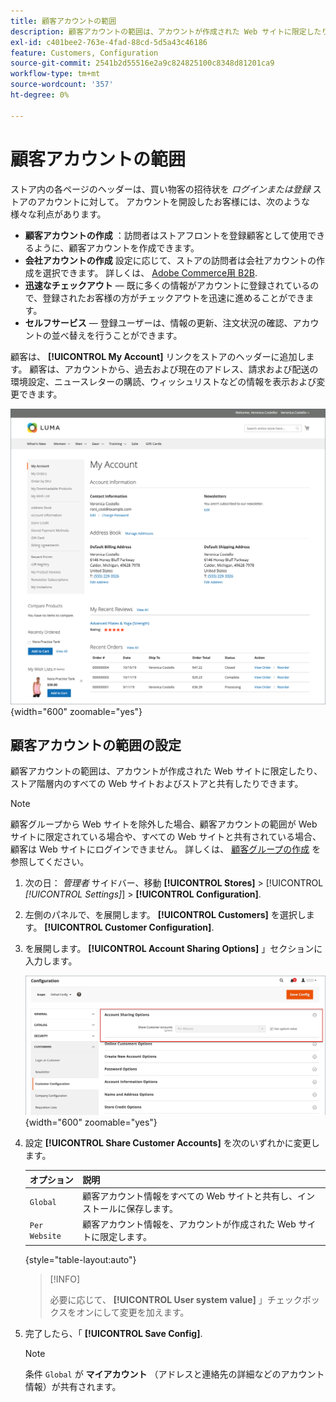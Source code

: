 ```yaml
---
title: 顧客アカウントの範囲
description: 顧客アカウントの範囲は、アカウントが作成された Web サイトに限定したり、ストア階層内のすべての Web サイトおよびストアと共有したりできます。
exl-id: c401bee2-763e-4fad-88cd-5d5a43c46186
feature: Customers, Configuration
source-git-commit: 2541b2d55516e2a9c824825100c8348d81201ca9
workflow-type: tm+mt
source-wordcount: '357'
ht-degree: 0%

---
```


# 顧客アカウントの範囲

ストア内の各ページのヘッダーは、買い物客の招待状を _ログインまたは登録_ ストアのアカウントに対して。 アカウントを開設したお客様には、次のような様々な利点があります。

* **顧客アカウントの作成** ：訪問者はストアフロントを登録顧客として使用できるように、顧客アカウントを作成できます。
* **会社アカウントの作成** 設定に応じて、ストアの訪問者は会社アカウントの作成を選択できます。 詳しくは、 [Adobe Commerce用 B2B](../b2b/introduction.md).
* **迅速なチェックアウト**  — 既に多くの情報がアカウントに登録されているので、登録されたお客様の方がチェックアウトを迅速に進めることができます。
* **セルフサービス**  — 登録ユーザーは、情報の更新、注文状況の確認、アカウントの並べ替えを行うことができます。

顧客は、 **[!UICONTROL My Account]** リンクをストアのヘッダーに追加します。 顧客は、アカウントから、過去および現在のアドレス、請求および配送の環境設定、ニュースレターの購読、ウィッシュリストなどの情報を表示および変更できます。

![マイアカウント](assets/account-dashboard-my-account.png){width="600" zoomable="yes"}

## 顧客アカウントの範囲の設定

顧客アカウントの範囲は、アカウントが作成された Web サイトに限定したり、ストア階層内のすべての Web サイトおよびストアと共有したりできます。

>[!NOTE]
>
>顧客グループから Web サイトを除外した場合、顧客アカウントの範囲が Web サイトに限定されている場合や、すべての Web サイトと共有されている場合、顧客は Web サイトにログインできません。 詳しくは、 [顧客グループの作成](customer-groups.md#create-a-customer-group) を参照してください。

1. 次の日： _管理者_ サイドバー、移動 **[!UICONTROL Stores]** > [!UICONTROL _[!UICONTROL Settings]_] > **[!UICONTROL Configuration]**.

1. 左側のパネルで、を展開します。 **[!UICONTROL Customers]** を選択します。 **[!UICONTROL Customer Configuration]**.

1. を展開します。 **[!UICONTROL Account Sharing Options]** 」セクションに入力します。

   ![アカウント共有オプション](assets/customer-configuration-account-sharing-options.png){width="600" zoomable="yes"}

1. 設定 **[!UICONTROL Share Customer Accounts]** を次のいずれかに変更します。

   | オプション | 説明 |
   | --- | --- |
   | `Global` | 顧客アカウント情報をすべての Web サイトと共有し、インストールに保存します。 |
   | `Per Website` | 顧客アカウント情報を、アカウントが作成された Web サイトに限定します。 |

   {style="table-layout:auto"}

   >[!INFO]
   >
   > 必要に応じて、 **[!UICONTROL User system value]** 」チェックボックスをオンにして変更を加えます。

1. 完了したら、「 **[!UICONTROL Save Config]**.

   >[!NOTE]
   >
   >条件 `Global` が **マイアカウント** （アドレスと連絡先の詳細などのアカウント情報）が共有されます。

